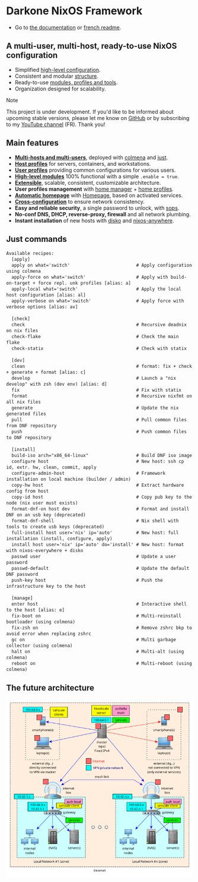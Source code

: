 # Darkone NixOS Framework

- Go to [the documentation](https://darkone-linux.github.io) or [french readme](README.fr.md).

## A multi-user, multi-host, ready-to-use NixOS configuration

- Simplified [high-level configuration](https://github.com/darkone-linux/darkone-nixos-framework/blob/main/usr/config.yaml).
- Consistent and modular [structure](https://darkone-linux.github.io/doc/introduction/#structure).
- Ready-to-use [modules, profiles and tools](https://darkone-linux.github.io/ref/modules/).
- Organization designed for scalability.

> [!NOTE]
> This project is under development.
> If you'd like to be informed about upcoming stable versions, 
> please let me know on [GitHub](https://github.com/darkone-linux/darkone-nixos-framework) 
> or by subscribing to my [YouTube channel](https://www.youtube.com/@DarkoneLinux) (FR).
> Thank you!

## Main features

- **[Multi-hosts and multi-users](https://darkone-linux.github.io/doc/specifications/#the-generator)**, deployed with [colmena](https://github.com/zhaofengli/colmena) and [just](https://github.com/casey/just).
- **[Host profiles](https://darkone-linux.github.io/ref/modules/#-darkonehostdesktop)** for servers, containers, and workstations.
- **[User profiles](https://github.com/darkone-linux/darkone-nixos-framework/tree/main/dnf/homes)** providing common configurations for various users.
- **[High-level modules](https://darkone-linux.github.io/ref/modules)** 100% functional with a simple `.enable = true`.
- **[Extensible](https://darkone-linux.github.io/doc/introduction/#structure)**, scalable, consistent, customizable architecture.
- **User profiles management** with [home manager](https://github.com/nix-community/home-manager) + [home profiles](https://github.com/darkone-linux/darkone-nixos-framework/tree/main/dnf/homes).
- **[Automatic homepage](https://darkone-linux.github.io/ref/modules/#-darkoneservicehomepage)** with [Homepage](https://github.com/gethomepage/homepage), based on activated services.
- **[Cross-configuration](https://github.com/darkone-linux/darkone-nixos-framework/blob/main/usr/config.yaml)** to ensure network consistency.
- **Easy and reliable security**, a single password to unlock, with [sops](https://github.com/Mic92/sops-nix).
- **No-conf DNS, DHCP, reverse-proxy, firewall** and all network plumbing.
- **Instant installation** of new hosts with [disko](https://github.com/nix-community/disko) and [nixos-anywhere](https://github.com/nix-community/nixos-anywhere).

## Just commands

```
Available recipes:
  [apply]
  apply on what='switch'                         # Apply configuration using colmena
  apply-force on what='switch'                   # Apply with build-on-target + force repl. unk profiles [alias: a]
  apply-local what='switch'                      # Apply the local host configuration [alias: al]
  apply-verbose on what='switch'                 # Apply force with verbose options [alias: av]

  [check]
  check                                          # Recursive deadnix on nix files
  check-flake                                    # Check the main flake
  check-statix                                   # Check with statix

  [dev]
  clean                                          # format: fix + check + generate + format [alias: c]
  develop                                        # Launch a "nix develop" with zsh (dev env) [alias: d]
  fix                                            # Fix with statix
  format                                         # Recursive nixfmt on all nix files
  generate                                       # Update the nix generated files
  pull                                           # Pull common files from DNF repository
  push                                           # Push common files to DNF repository

  [install]
  build-iso arch="x86_64-linux"                  # Build DNF iso image
  configure host                                 # New host: ssh cp id, extr. hw, clean, commit, apply
  configure-admin-host                           # Framework installation on local machine (builder / admin)
  copy-hw host                                   # Extract hardware config from host
  copy-id host                                   # Copy pub key to the node (nix user must exists)
  format-dnf-on host dev                         # Format and install DNF on an usb key (deprecated)
  format-dnf-shell                               # Nix shell with tools to create usb keys (deprecated)
  full-install host user='nix' ip='auto'         # New host: full installation (install, configure, apply)
  install host user='nix' ip='auto' do='install' # New host: format with nixos-everywhere + disko
  passwd user                                    # Update a user password
  passwd-default                                 # Update the default DNF password
  push-key host                                  # Push the infrastructure key to the host

  [manage]
  enter host                                     # Interactive shell to the host [alias: e]
  fix-boot on                                    # Multi-reinstall bootloader (using colmena)
  fix-zsh on                                     # Remove zshrc bkp to avoid error when replacing zshrc
  gc on                                          # Multi garbage collector (using colmena)
  halt on                                        # Multi-alt (using colmena)
  reboot on                                      # Multi-reboot (using colmena)
```

## The future architecture

![New network architecture](doc/src/assets/reseau-darkone-2.png)
